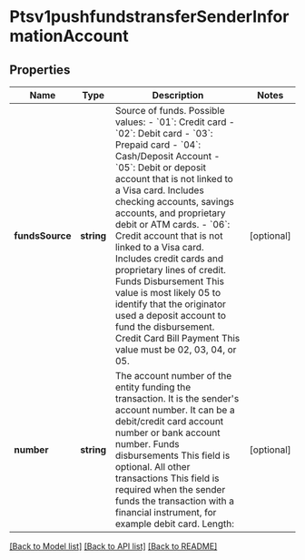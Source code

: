 # Ptsv1pushfundstransferSenderInformationAccount

## Properties
Name | Type | Description | Notes
------------ | ------------- | ------------- | -------------
**fundsSource** | **string** | Source of funds. Possible values:  - &#x60;01&#x60;: Credit card - &#x60;02&#x60;: Debit card - &#x60;03&#x60;: Prepaid card - &#x60;04&#x60;: Cash/Deposit Account - &#x60;05&#x60;: Debit or deposit account that is not linked to a Visa card. Includes checking accounts, savings accounts, and proprietary debit or ATM cards. - &#x60;06&#x60;: Credit account that is not linked to a Visa card. Includes credit cards and proprietary lines of credit.  Funds Disbursement This value is most likely 05 to identify that the originator used a deposit account to fund the disbursement.  Credit Card Bill Payment This value must be 02, 03, 04, or 05. | [optional] 
**number** | **string** | The account number of the entity funding the transaction. It is the sender&#39;s account number. It can be a debit/credit card account number or bank account number.  Funds disbursements  This field is optional.  All other transactions  This field is required when the sender funds the transaction with a financial instrument, for example debit card. Length: | [optional] 

[[Back to Model list]](../README.md#documentation-for-models) [[Back to API list]](../README.md#documentation-for-api-endpoints) [[Back to README]](../README.md)


